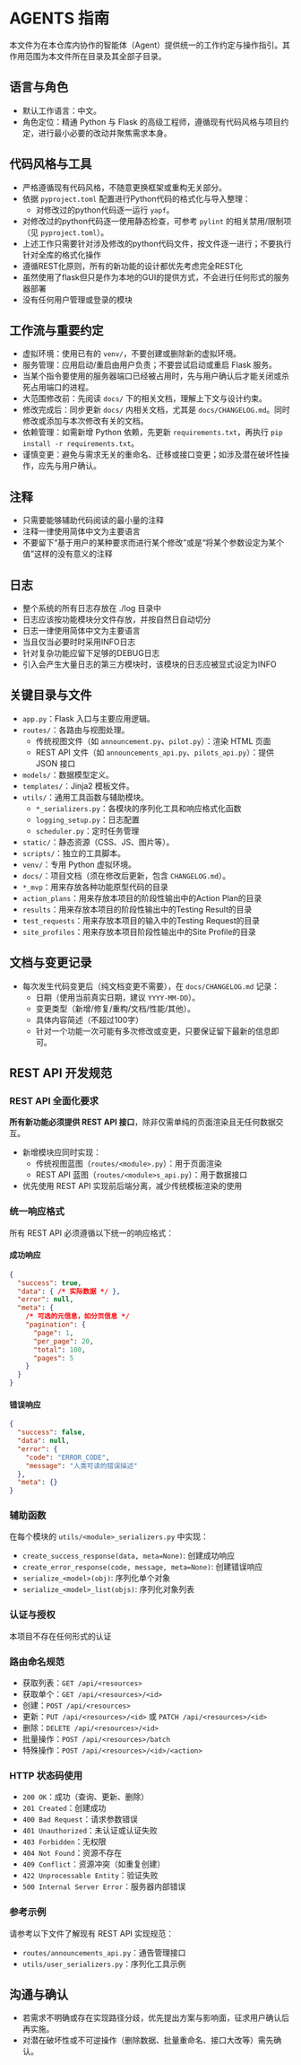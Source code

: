 # AGENTS 指南

本文件为在本仓库内协作的智能体（Agent）提供统一的工作约定与操作指引。其作用范围为本文件所在目录及其全部子目录。

## 语言与角色

- 默认工作语言：中文。
- 角色定位：精通 Python 与 Flask 的高级工程师，遵循现有代码风格与项目约定，进行最小必要的改动并聚焦需求本身。

## 代码风格与工具

- 严格遵循现有代码风格，不随意更换框架或重构无关部分。
- 依据 `pyproject.toml` 配置进行Python代码的格式化与导入整理：
  - 对修改过的python代码逐一运行 `yapf`。
- 对修改过的python代码逐一使用静态检查，可参考 `pylint` 的相关禁用/限制项（见 `pyproject.toml`）。
- 上述工作只需要针对涉及修改的python代码文件，按文件逐一进行；不要执行针对全库的格式化操作
- 遵循REST化原则，所有的新功能的设计都优先考虑完全REST化
- 虽然使用了flask但只是作为本地的GUI的提供方式，不会进行任何形式的服务器部署
- 没有任何用户管理或登录的模块

## 工作流与重要约定

- 虚拟环境：使用已有的 `venv/`，不要创建或删除新的虚拟环境。
- 服务管理：应用启动/重启由用户负责；不要尝试启动或重启 Flask 服务。
- 当某个指令要使用的服务器端口已经被占用时，先与用户确认后才能关闭或杀死占用端口的进程。
- 大范围修改前：先阅读 `docs/` 下的相关文档，理解上下文与设计约束。
- 修改完成后：同步更新 `docs/` 内相关文档，尤其是 `docs/CHANGELOG.md`。同时修改或添加与本次修改有关的文档。
- 依赖管理：如需新增 Python 依赖，先更新 `requirements.txt`，再执行 `pip install -r requirements.txt`。
- 谨慎变更：避免与需求无关的重命名、迁移或接口变更；如涉及潜在破坏性操作，应先与用户确认。

## 注释
- 只需要能够辅助代码阅读的最小量的注释
- 注释一律使用简体中文为主要语言
- 不要留下“基于用户的某种要求而进行某个修改”或是“将某个参数设定为某个值”这样的没有意义的注释

## 日志
- 整个系统的所有日志存放在 ./log 目录中
- 日志应该按功能模块分文件存放，并按自然日自动切分
- 日志一律使用简体中文为主要语言
- 当且仅当必要时时采用INFO日志
- 针对复杂功能应留下足够的DEBUG日志
- 引入会产生大量日志的第三方模块时，该模块的日志应被显式设定为INFO

## 关键目录与文件

- `app.py`：Flask 入口与主要应用逻辑。
- `routes/`：各路由与视图处理。
  - 传统视图文件（如 `announcement.py`、`pilot.py`）：渲染 HTML 页面
  - REST API 文件（如 `announcements_api.py`、`pilots_api.py`）：提供 JSON 接口
- `models/`：数据模型定义。
- `templates/`：Jinja2 模板文件。
- `utils/`：通用工具函数与辅助模块。
  - `*_serializers.py`：各模块的序列化工具和响应格式化函数
  - `logging_setup.py`：日志配置
  - `scheduler.py`：定时任务管理
- `static/`：静态资源（CSS、JS、图片等）。
- `scripts/`：独立的工具脚本。
- `venv/`：专用 Python 虚拟环境。
- `docs/`：项目文档（须在修改后更新，包含 `CHANGELOG.md`）。
- `*_mvp`：用来存放各种功能原型代码的目录
- `action_plans`：用来存放本项目的阶段性输出中的Action Plan的目录
- `results`：用来存放本项目的阶段性输出中的Testing Result的目录
- `test_requests`：用来存放本项目的输入中的Testing Request的目录
- `site_profiles`：用来存放本项目阶段性输出中的Site Profile的目录

## 文档与变更记录

- 每次发生代码变更后（纯文档变更不需要），在 `docs/CHANGELOG.md` 记录：
  - 日期（使用当前真实日期，建议 `YYYY-MM-DD`）。
  - 变更类型（新增/修复/重构/文档/性能/其他）。
  - 具体内容简述（不超过100字）
  - 针对一个功能一次可能有多次修改或变更，只要保证留下最新的信息即可。

## REST API 开发规范

### REST API 全面化要求

**所有新功能必须提供 REST API 接口**，除非仅需单纯的页面渲染且无任何数据交互。

- 新增模块应同时实现：
  - 传统视图蓝图（`routes/<module>.py`）：用于页面渲染
  - REST API 蓝图（`routes/<module>s_api.py`）：用于数据接口
- 优先使用 REST API 实现前后端分离，减少传统模板渲染的使用

### 统一响应格式

所有 REST API 必须遵循以下统一的响应格式：

#### 成功响应
```json
{
  "success": true,
  "data": { /* 实际数据 */ },
  "error": null,
  "meta": {
    /* 可选的元信息，如分页信息 */
    "pagination": {
      "page": 1,
      "per_page": 20,
      "total": 100,
      "pages": 5
    }
  }
}
```

#### 错误响应
```json
{
  "success": false,
  "data": null,
  "error": {
    "code": "ERROR_CODE",
    "message": "人类可读的错误描述"
  },
  "meta": {}
}
```

### 辅助函数

在每个模块的 `utils/<module>_serializers.py` 中实现：

- `create_success_response(data, meta=None)`: 创建成功响应
- `create_error_response(code, message, meta=None)`: 创建错误响应
- `serialize_<model>(obj)`: 序列化单个对象
- `serialize_<model>_list(objs)`: 序列化对象列表

### 认证与授权

本项目不存在任何形式的认证

### 路由命名规范

- 获取列表：`GET /api/<resources>`
- 获取单个：`GET /api/<resources>/<id>`
- 创建：`POST /api/<resources>`
- 更新：`PUT /api/<resources>/<id>` 或 `PATCH /api/<resources>/<id>`
- 删除：`DELETE /api/<resources>/<id>`
- 批量操作：`POST /api/<resources>/batch`
- 特殊操作：`POST /api/<resources>/<id>/<action>`

### HTTP 状态码使用

- `200 OK`：成功（查询、更新、删除）
- `201 Created`：创建成功
- `400 Bad Request`：请求参数错误
- `401 Unauthorized`：未认证或认证失败
- `403 Forbidden`：无权限
- `404 Not Found`：资源不存在
- `409 Conflict`：资源冲突（如重复创建）
- `422 Unprocessable Entity`：验证失败
- `500 Internal Server Error`：服务器内部错误

### 参考示例

请参考以下文件了解现有 REST API 实现规范：
- `routes/announcements_api.py`：通告管理接口
- `utils/user_serializers.py`：序列化工具示例

## 沟通与确认

- 若需求不明确或存在实现路径分歧，优先提出方案与影响面，征求用户确认后再实施。
- 对潜在破坏性或不可逆操作（删除数据、批量重命名、接口大改等）需先确认。


